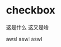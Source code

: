 # checkbox

<ako-checkbox></ako-checkbox>
<ako-checkbox color="primary">这是什么</ako-checkbox>
<ako-checkbox :indetermined="true"></ako-checkbox>
<ako-checkbox disabled>这又是啥</ako-checkbox>
<ako-checkbox-group>
<ako-checkbox radio></ako-checkbox>
<ako-checkbox radio></ako-checkbox>
<ako-checkbox radio></ako-checkbox>
</ako-checkbox-group>

<ako-checkbox switch color="primary">awsl</ako-checkbox>
<ako-checkbox switch color="primary" tile>aswl</ako-checkbox>
<ako-checkbox switch color="primary" disabled>aswl</ako-checkbox>


<ako-checkbox radio color="primary"></ako-checkbox>
<ako-checkbox radio color="primary" disabled></ako-checkbox>
